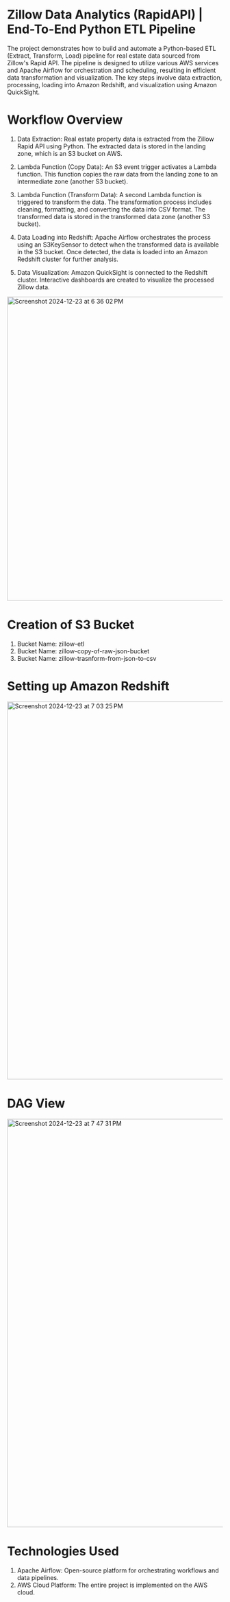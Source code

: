 
# Zillow Data Analytics (RapidAPI) | End-To-End Python ETL Pipeline

The project demonstrates how to build and automate a Python-based ETL (Extract, Transform, Load) pipeline for real estate data sourced from Zillow's Rapid API. The pipeline is designed to utilize various AWS services and Apache Airflow for orchestration and scheduling, resulting in efficient data transformation and visualization. The key steps involve data extraction, processing, loading into Amazon Redshift, and visualization using Amazon QuickSight.

# Workflow Overview

1. Data Extraction: Real estate property data is extracted from the Zillow Rapid API using Python.
The extracted data is stored in the landing zone, which is an S3 bucket on AWS.

2. Lambda Function (Copy Data):
An S3 event trigger activates a Lambda function.
This function copies the raw data from the landing zone to an intermediate zone (another S3 bucket).

3. Lambda Function (Transform Data):
A second Lambda function is triggered to transform the data.
The transformation process includes cleaning, formatting, and converting the data into CSV format.
The transformed data is stored in the transformed data zone (another S3 bucket).

4. Data Loading into Redshift:
Apache Airflow orchestrates the process using an S3KeySensor to detect when the transformed data is available in the S3 bucket.
Once detected, the data is loaded into an Amazon Redshift cluster for further analysis.

5. Data Visualization:
Amazon QuickSight is connected to the Redshift cluster.
Interactive dashboards are created to visualize the processed Zillow data.

<img width="708" alt="Screenshot 2024-12-23 at 6 36 02 PM" src="https://github.com/user-attachments/assets/eb629070-c13c-4eeb-a6b4-db4c007d43f2" />

# Creation of S3 Bucket
1. Bucket Name: zillow-etl
2. Bucket Name: zillow-copy-of-raw-json-bucket
3. Bucket Name: zillow-trasnform-from-json-to-csv

# Setting up Amazon Redshift

<img width="880" alt="Screenshot 2024-12-23 at 7 03 25 PM" src="https://github.com/user-attachments/assets/6c835a55-bc0d-405b-838c-83280f8e48a4" />

# DAG View

<img width="951" alt="Screenshot 2024-12-23 at 7 47 31 PM" src="https://github.com/user-attachments/assets/a59a597e-0abf-455d-ab11-40a2dd80133b" />


# Technologies Used

1. Apache Airflow: Open-source platform for orchestrating workflows and data pipelines.
2. AWS Cloud Platform: The entire project is implemented on the AWS cloud.


